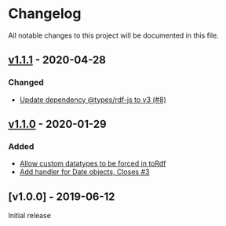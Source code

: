 # Changelog
All notable changes to this project will be documented in this file.

<a name="v1.1.1"></a>
## [v1.1.1](https://github.com/rubensworks/rdf-literal.js/compare/v1.1.0...v1.1.1) - 2020-04-28

### Changed
* [Update dependency @types/rdf-js to v3 (#8)](https://github.com/rubensworks/rdf-literal.js/commit/bf44f2883d590c9dc5c89eb73ab1ef4b41015793)

<a name="v1.1.0"></a>
## [v1.1.0](https://github.com/rubensworks/rdf-literal.js/compare/v1.0.0...v1.1.0) - 2020-01-29

### Added
* [Allow custom datatypes to be forced in toRdf](https://github.com/rubensworks/rdf-literal.js/commit/7b0c6b85c545e6f14ade00a7c8cbf2efaeadaa52)
* [Add handler for Date objects, Closes #3](https://github.com/rubensworks/rdf-literal.js/commit/0d7e061469ffcec577b056e7fd47b884fcca2d87)

<a name="v1.0.0"></a>
## [v1.0.0] - 2019-06-12

Initial release
